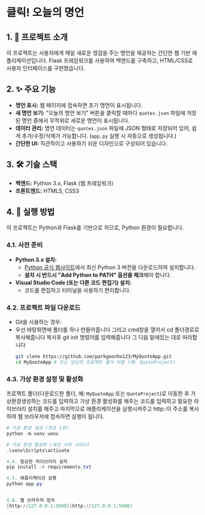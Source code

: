 # 클릭! 오늘의 명언

## 1. 🌟 프로젝트 소개

이 프로젝트는 사용자에게 매일 새로운 영감을 주는 명언을 제공하는 간단한 웹 기반 애플리케이션입니다. Flask 프레임워크를 사용하여 백엔드를 구축하고, HTML/CSS로 사용자 인터페이스를 구현했습니다.

## 2. ✨ 주요 기능

* **명언 표시:** 웹 페이지에 접속하면 초기 명언이 표시됩니다.
* **새 명언 보기:** "오늘의 명언 보기" 버튼을 클릭할 때마다 `quotes.json` 파일에 저장된 명언 중에서 무작위로 새로운 명언이 표시됩니다.
* **데이터 관리:** 명언 데이터는 `quotes.json` 파일에 JSON 형태로 저장되어 있어, 쉽게 추가/수정/삭제가 가능합니다. (`app.py` 실행 시 자동으로 생성됩니다.)
* **간단한 UI:** 직관적이고 사용하기 쉬운 디자인으로 구성되어 있습니다.

## 3. 🛠 기술 스택

* **백엔드:** Python 3.x, Flask (웹 프레임워크)
* **프론트엔드:** HTML5, CSS3

## 4. 🚀 실행 방법

이 프로젝트는 Python과 Flask를 기반으로 하므로, Python 환경이 필요합니다.

### 4.1. 사전 준비

* **Python 3.x 설치:**
    * [Python 공식 웹사이트](https://www.python.org/downloads/)에서 최신 Python 3 버전을 다운로드하여 설치합니다.
    * **설치 시 반드시 "Add Python to PATH" 옵션을 체크**해야 합니다.
* **Visual Studio Code (또는 다른 코드 편집기) 설치:**
    * 코드를 편집하고 터미널을 사용하기 편리합니다.

### 4.2. 프로젝트 파일 다운로드

* Git을 사용하는 경우:
*   우선 바탕화면에 폴더를 하나 만들어줍니다
    그리고 cmd창을 열어서 cd 폴더경로로 복사해줍니다
    복사후 git init 명렁어를 입력해줍니다
    그 다음 밑에있는 대로 따라합니다 
    ```bash
    git clone https://github.com/parkgeonho123/MyQuoteApp.git
    cd MyQuoteApp # 또는 당신의 프로젝트 폴더 이름 (예: QuoteProject)
    ```

### 4.3. 가상 환경 설정 및 활성화

프로젝트 폴더(다운로드한 폴더, 예: `MyQuoteApp` 또는 `QuoteProject`)로 이동한 후
가상환경생성하는 코드를 입력하고 
가상 환경 활성화를 해주는 코드를 입력하고 
필요한 라이브러리 설치를 해주고 
마지막으로 애플리케이션을 실행시켜주고
http::이 주소를 복사하여 웹 브라우저에 접속하면 
실행이 됩니다.
```powershell
# 가상 환경 생성 (최초 1회)
python -m venv venv

# 가상 환경 활성화 (세션 시작 시마다)
.\venv\Scripts\activate

4.4. 필요한 라이브러리 설치
pip install -r requirements.txt

4.5. 애플리케이션 실행
python app.py


4.6. 웹 브라우저 접속
[http://127.0.0.1:5000](http://127.0.0.1:5000)
